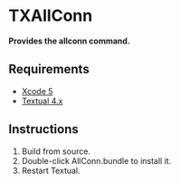 TXAllConn
=========

__Provides the allconn command.__



Requirements
------------

- [Xcode 5](https://itunes.apple.com/de/app/xcode/id497799835)
- [Textual 4.x](https://github.com/codeux/Textual)


Instructions
------------

1. Build from source.
2. Double-click AllConn.bundle to install it.
3. Restart Textual.
